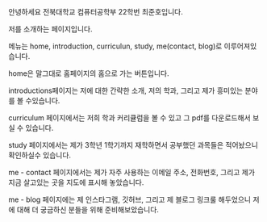 안녕하세요 전북대학교 컴퓨터공학부 22학번 최준호입니다.

저를 소개하는 페이지입니다.

메뉴는 home, introduction, curriculun, study, me(contact, blog)로 이루어져있습니다.

home은 말그대로 홈페이지의 홈으로 가는 버튼입니다.

introductions페이지는 저에 대한 간략한 소개, 저의 학과, 그리고 제가 흥미있는 분야를 볼 수있습니다.

curriculum 페이지에서는 저희 학과 커리큘럼을 볼 수 있고 그 pdf를 다운로드해서 보실 수 있습니다.

study 페이지에서는 제가 3학년 1학기까지 재학하면서 공부했던 과목들은 적어놨으니 확인하실수 있습니다.

me - contact 페이지에서는 제가 자주 사용하는 이메일 주소, 전화번호, 그리고 제가 지금 살고있는 곳을 지도에 표시해 놓았습니다.

me - blog 페이지에는 제 인스타그램, 깃허브, 그리고 제 블로그 링크룰 해두었으니 저에 대해 더 궁금하신 분들을 위해 준비해보았습니다.
